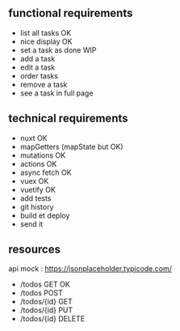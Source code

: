 ## functional requirements

+ list all tasks OK
+ nice display OK
+ set a task as done WIP
+ add a task
+ edit a task
+ order tasks
+ remove a task
+ see a task in full page

## technical requirements

+ nuxt OK
+ mapGetters (mapState but OK)
+ mutations OK
+ actions OK
+ async fetch OK
+ vuex OK
+ vuetify OK
+ add tests
+ git history
+ build et deploy
+ send it

## resources

api mock : https://jsonplaceholder.typicode.com/

- /todos GET OK
- /todos POST
- /todos/{id} GET
- /todos/{id} PUT
- /todos/{id} DELETE